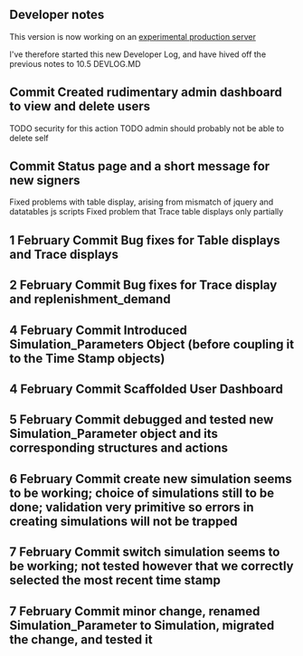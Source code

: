 ## Developer notes

This version is now working on an [experimental production server](www.dascapital.org)

I've therefore started this new Developer Log, and have hived off the previous notes to 10.5 DEVLOG.MD

## Commit Created rudimentary admin dashboard to view and delete users
TODO security for this action
TODO admin should probably not be able to delete self

## Commit Status page and a short message for new signers

Fixed problems with table display, arising from mismatch of jquery and datatables js scripts
Fixed problem that Trace table displays only partially

## 1 February Commit Bug fixes for Table displays and Trace displays
## 2 February Commit Bug fixes for Trace display and replenishment_demand
## 4 February Commit Introduced Simulation_Parameters Object (before coupling it to the Time Stamp objects)
## 4 February Commit Scaffolded User Dashboard
## 5 February Commit debugged and tested new Simulation_Parameter object and its corresponding structures and actions
## 6 February Commit create new simulation seems to be working; choice of simulations still to be done; validation very primitive so errors in creating simulations will not be trapped
## 7 February Commit switch simulation seems to be working; not tested however that we correctly selected the most recent time stamp
## 7 February Commit minor change, renamed Simulation_Parameter to Simulation, migrated the change, and tested it

